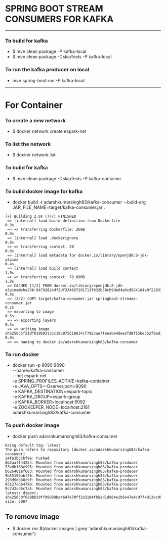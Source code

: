 # SPRING BOOT STREAM CONSUMERS FOR KAFKA

---

### To build for kafka
* $ mvn clean package -P kafka-local
* $ mvn clean package -DskipTests -P kafka-local

### To run the kafka producer on local
* mvn spring-boot:run -P kafka-local

----

# For Container

### To create a new network
* $ docker network create espark-net

### To list the network
* $ docker network list

### To build for kafka
* $ mvn clean package -DskipTests -P kafka-container

### To build docker image for kafka
* docker build -t adarshkumarsingh83/kafka-consumer --build-arg JAR_FILE_NAME=target/kafka-consumer.jar .
```
[+] Building 2.0s (7/7) FINISHED                                                                                                                                                                      
 => [internal] load build definition from Dockerfile                                                                                                                                             0.0s
 => => transferring dockerfile: 268B                                                                                                                                                             0.0s
 => [internal] load .dockerignore                                                                                                                                                                0.0s
 => => transferring context: 2B                                                                                                                                                                  0.0s
 => [internal] load metadata for docker.io/library/openjdk:8-jdk-alpine                                                                                                                          0.4s
 => [internal] load build context                                                                                                                                                                1.0s
 => => transferring context: 78.00MB                                                                                                                                                             1.0s
 => CACHED [1/2] FROM docker.io/library/openjdk:8-jdk-alpine@sha256:94792824df2df33402f201713f932b58cb9de94a0cd524164a0f2283343547b3                                                             0.0s
 => [2/2] COPY target/kafka-consumer.jar springboot-streams-consumer.jar                                                                                                                         0.2s
 => exporting to image                                                                                                                                                                           0.3s
 => => exporting layers                                                                                                                                                                          0.3s
 => => writing image sha256:5f21df819b93135c19b975d19d34cf7923ae7feeabe4dee2fd8f156e352f0ad1                                                                                                     0.0s
 => => naming to docker.io/adarshkumarsingh83/kafka-consumer           
```
### To run docker
* docker run -p 9090:9090 \
  --name=kafka-consumer  \
 --net espark-net  \
 -e SPRING_PROFILES_ACTIVE=kafka-container \
 -e JAVA_OPTS=-Dserver.port=9090 \
 -e KAFKA_DESTINATION=espark-topic\
 -e KAFKA_GROUP=espark-group    \
 -e KAFKA_BORKER=localhost:9092   \
 -e ZOOKEEPER_NODE=localhost:2181   \
  adarshkumarsingh83/kafka-consumer

### To push docker image
* docker push adarshkumarsingh83/kafka-consumer
```
Using default tag: latest
The push refers to repository [docker.io/adarshkumarsingh83/kafka-consumer]
24fe3b5cbf9e: Pushed 
6b5aaff44254: Mounted from adarshkumarsingh83/kafka-producer 
53a0b163e995: Mounted from adarshkumarsingh83/kafka-producer 
b626401ef603: Mounted from adarshkumarsingh83/kafka-producer 
9b55156abf26: Mounted from adarshkumarsingh83/kafka-producer 
293d5db30c9f: Mounted from adarshkumarsingh83/kafka-producer 
03127cdb479b: Mounted from adarshkumarsingh83/kafka-producer 
9c742cd6c7a5: Mounted from adarshkumarsingh83/kafka-producer 
latest: digest: sha256:0f6a9bb39ff95899ba4647e70ff2a3184fb5ad1d904e1b6e47e4c977e913ec95 size: 2007
```


## To remove image 
* $ docker rmi $(docker images | grep 'adarshkumarsingh83/kafka-consumer')